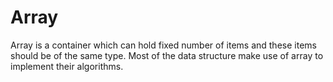 <h1>Array</h1>
<p>Array is a container which can hold fixed number of items and these items should be of the same type. Most of the data structure make use of array to implement their algorithms.</p>


